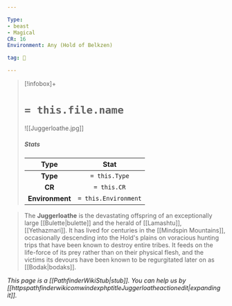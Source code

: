 ```yaml
---

Type:
- beast
- Magical
CR: 16
Environment: Any (Hold of Belkzen)

tag: 👹

---
```


> [!infobox]+
> #  `= this.file.name`
> ![[Juggerloathe.jpg]]
> ##### Stats
> Type | Stat |
> :---:|:---:|
> **Type** | `= this.Type` |
> **CR** | `= this.CR` |
> **Environment** | `= this.Environment` |



> The **Juggerloathe** is the devastating offspring of an exceptionally large [[Bulette|bulette]] and the herald of [[Lamashtu]], [[Yethazmari]]. It has lived for centuries in the [[Mindspin Mountains]], occasionally descending into the Hold's plains on voracious hunting trips that have been known to destroy entire tribes. It feeds on the life-force of its prey rather than on their physical flesh, and the victims its devours have been known to be regurgitated later on as [[Bodak|bodaks]].



*This page is a [[PathfinderWikiStub|stub]]. You can help us by [[httpspathfinderwikicomwindexphptitleJuggerloatheactionedit|expanding it]].*







